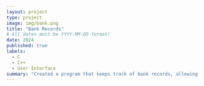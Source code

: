 ```yaml
---
layout: project
type: project
image: img/bank.png
title: "Bank Records"
# All dates must be YYYY-MM-DD format!
date: 2024
published: true
labels:
  - C
  - C++
  - User Interface
summary: "Created a program that keeps track of bank records, allowing the user to add, find, delete, print, etc. Made in my ICS 212 class, the original project was done in C but recreated in C++."
---
```

